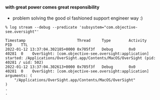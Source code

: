 #### with great power comes great responsibility
- problem solving the good ol fashioned support engineer way :)

```
% log stream --debug --predicate 'subsystem="com.objective-see.oversight"'
```
```
Timestamp                       Thread     Type        Activity             PID    TTL  
2022-01-12 13:37:04.302185+0000 0x705f3f   Debug       0x0                  40281  0    OverSight: [com.objective-see.oversight:application] started: /Applications/OverSight.app/Contents/MacOS/OverSight (pid: 40281 / uid: 502)
2022-01-12 13:37:04.302613+0000 0x705f3f   Debug       0x0                  40281  0    OverSight: [com.objective-see.oversight:application] arguments: (
    "/Applications/OverSight.app/Contents/MacOS/OverSight"
)
.
.
```
